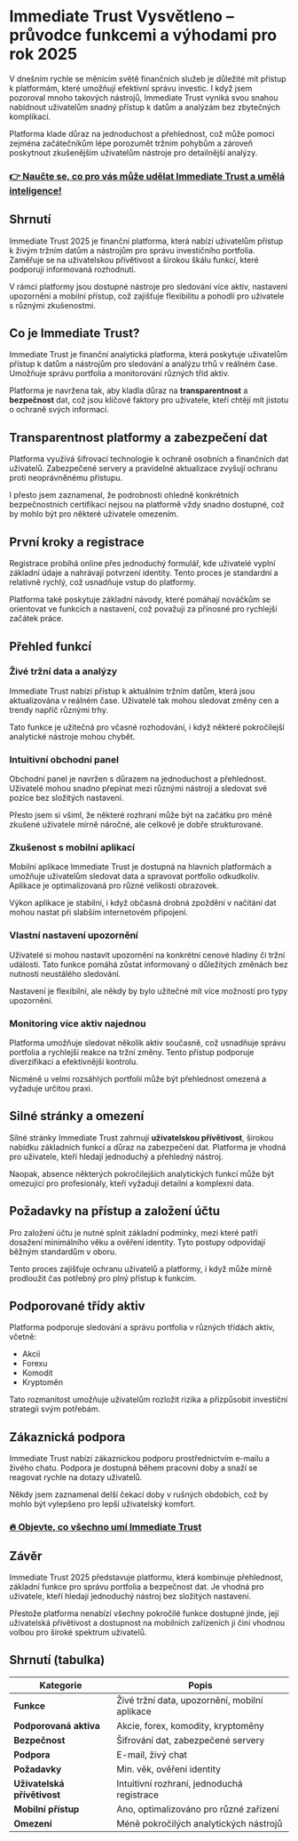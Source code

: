 # Immediate Trust Vysvětleno – průvodce funkcemi a výhodami pro rok 2025
 

V dnešním rychle se měnícím světě finančních služeb je důležité mít přístup k platformám, které umožňují efektivní správu investic. I když jsem pozoroval mnoho takových nástrojů, Immediate Trust vyniká svou snahou nabídnout uživatelům snadný přístup k datům a analýzám bez zbytečných komplikací.

Platforma klade důraz na jednoduchost a přehlednost, což může pomoci zejména začátečníkům lépe porozumět tržním pohybům a zároveň poskytnout zkušenějším uživatelům nástroje pro detailnější analýzy.

### [👉 Naučte se, co pro vás může udělat Immediate Trust a umělá inteligence!](https://tinyurl.com/2bls5fxv)
## Shrnutí

Immediate Trust 2025 je finanční platforma, která nabízí uživatelům přístup k živým tržním datům a nástrojům pro správu investičního portfolia. Zaměřuje se na uživatelskou přívětivost a širokou škálu funkcí, které podporují informovaná rozhodnutí.

V rámci platformy jsou dostupné nástroje pro sledování více aktiv, nastavení upozornění a mobilní přístup, což zajišťuje flexibilitu a pohodlí pro uživatele s různými zkušenostmi.

## Co je Immediate Trust?

Immediate Trust je finanční analytická platforma, která poskytuje uživatelům přístup k datům a nástrojům pro sledování a analýzu trhů v reálném čase. Umožňuje správu portfolia a monitorování různých tříd aktiv.

Platforma je navržena tak, aby kladla důraz na **transparentnost** a **bezpečnost** dat, což jsou klíčové faktory pro uživatele, kteří chtějí mít jistotu o ochraně svých informací.

## Transparentnost platformy a zabezpečení dat

Platforma využívá šifrovací technologie k ochraně osobních a finančních dat uživatelů. Zabezpečené servery a pravidelné aktualizace zvyšují ochranu proti neoprávněnému přístupu.

I přesto jsem zaznamenal, že podrobnosti ohledně konkrétních bezpečnostních certifikací nejsou na platformě vždy snadno dostupné, což by mohlo být pro některé uživatele omezením.

## První kroky a registrace

Registrace probíhá online přes jednoduchý formulář, kde uživatelé vyplní základní údaje a nahrávají potvrzení identity. Tento proces je standardní a relativně rychlý, což usnadňuje vstup do platformy.

Platforma také poskytuje základní návody, které pomáhají nováčkům se orientovat ve funkcích a nastavení, což považuji za přínosné pro rychlejší začátek práce.

## Přehled funkcí

### Živé tržní data a analýzy

Immediate Trust nabízí přístup k aktuálním tržním datům, která jsou aktualizována v reálném čase. Uživatelé tak mohou sledovat změny cen a trendy napříč různými trhy.

Tato funkce je užitečná pro včasné rozhodování, i když některé pokročilejší analytické nástroje mohou chybět.

### Intuitivní obchodní panel

Obchodní panel je navržen s důrazem na jednoduchost a přehlednost. Uživatelé mohou snadno přepínat mezi různými nástroji a sledovat své pozice bez složitých nastavení.

Přesto jsem si všiml, že některé rozhraní může být na začátku pro méně zkušené uživatele mírně náročné, ale celkově je dobře strukturované.

### Zkušenost s mobilní aplikací

Mobilní aplikace Immediate Trust je dostupná na hlavních platformách a umožňuje uživatelům sledovat data a spravovat portfolio odkudkoliv. Aplikace je optimalizovaná pro různé velikosti obrazovek.

Výkon aplikace je stabilní, i když občasná drobná zpoždění v načítání dat mohou nastat při slabším internetovém připojení.

### Vlastní nastavení upozornění

Uživatelé si mohou nastavit upozornění na konkrétní cenové hladiny či tržní události. Tato funkce pomáhá zůstat informovaný o důležitých změnách bez nutnosti neustálého sledování.

Nastavení je flexibilní, ale někdy by bylo užitečné mít více možností pro typy upozornění.

### Monitoring více aktiv najednou

Platforma umožňuje sledovat několik aktiv současně, což usnadňuje správu portfolia a rychlejší reakce na tržní změny. Tento přístup podporuje diverzifikaci a efektivnější kontrolu.

Nicméně u velmi rozsáhlých portfolií může být přehlednost omezená a vyžaduje určitou praxi.

## Silné stránky a omezení

Silné stránky Immediate Trust zahrnují **uživatelskou přívětivost**, širokou nabídku základních funkcí a důraz na zabezpečení dat. Platforma je vhodná pro uživatele, kteří hledají jednoduchý a přehledný nástroj.

Naopak, absence některých pokročilejších analytických funkcí může být omezující pro profesionály, kteří vyžadují detailní a komplexní data.

## Požadavky na přístup a založení účtu

Pro založení účtu je nutné splnit základní podmínky, mezi které patří dosažení minimálního věku a ověření identity. Tyto postupy odpovídají běžným standardům v oboru.

Tento proces zajišťuje ochranu uživatelů a platformy, i když může mírně prodloužit čas potřebný pro plný přístup k funkcím.

## Podporované třídy aktiv

Platforma podporuje sledování a správu portfolia v různých třídách aktiv, včetně:

- Akcií  
- Forexu  
- Komodit  
- Kryptoměn  

Tato rozmanitost umožňuje uživatelům rozložit rizika a přizpůsobit investiční strategii svým potřebám.

## Zákaznická podpora

Immediate Trust nabízí zákaznickou podporu prostřednictvím e-mailu a živého chatu. Podpora je dostupná během pracovní doby a snaží se reagovat rychle na dotazy uživatelů.

Někdy jsem zaznamenal delší čekací doby v rušných obdobích, což by mohlo být vylepšeno pro lepší uživatelský komfort.

### [🔥 Objevte, co všechno umí Immediate Trust](https://tinyurl.com/2bls5fxv)
## Závěr

Immediate Trust 2025 představuje platformu, která kombinuje přehlednost, základní funkce pro správu portfolia a bezpečnost dat. Je vhodná pro uživatele, kteří hledají jednoduchý nástroj bez složitých nastavení.

Přestože platforma nenabízí všechny pokročilé funkce dostupné jinde, její uživatelská přívětivost a dostupnost na mobilních zařízeních ji činí vhodnou volbou pro široké spektrum uživatelů.

## Shrnutí (tabulka)

| Kategorie               | Popis                                        |
|------------------------|----------------------------------------------|
| **Funkce**             | Živé tržní data, upozornění, mobilní aplikace |
| **Podporovaná aktiva** | Akcie, forex, komodity, kryptoměny           |
| **Bezpečnost**         | Šifrování dat, zabezpečené servery             |
| **Podpora**            | E-mail, živý chat                              |
| **Požadavky**          | Min. věk, ověření identity                      |
| **Uživatelská přívětivost** | Intuitivní rozhraní, jednoduchá registrace       |
| **Mobilní přístup**    | Ano, optimalizováno pro různé zařízení        |
| **Omezení**            | Méně pokročilých analytických nástrojů        |